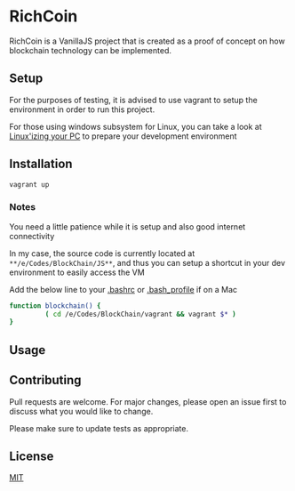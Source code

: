 # RichCoin

RichCoin is a VanillaJS project that is created as a proof of concept on how blockchain technology can be implemented.

## Setup 
For the purposes of testing, it is advised to use vagrant to setup the environment in order to run this project.

For those using windows subsystem for Linux, you can take a look at [Linux'izing your PC](https://cepa.io/2018/02/10/linuxizing-your-windows-pc-part1/) to prepare your development environment

## Installation
```bash 
vagrant up 
```

### Notes
You need a little patience while it is setup and also good internet connectivity

In my case, the source code is currently located at `**/e/Codes/BlockChain/JS**`, and thus you can setup a shortcut in your dev environment to easily access the VM

Add the below line to your [.bashrc](~/.bashrc) or [.bash_profile](~/.bash_profile) if on a Mac
```bash
function blockchain() {
         ( cd /e/Codes/BlockChain/vagrant && vagrant $* )
}
```

## Usage


## Contributing
Pull requests are welcome. For major changes, please open an issue first to discuss what you would like to change.

Please make sure to update tests as appropriate.

## License
[MIT](https://choosealicense.com/licenses/mit/)